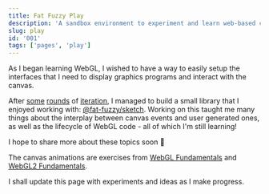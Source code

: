 ```yaml
---
title: Fat Fuzzy Play
description: 'A sandbox environment to experiment and learn web-based computer graphics.'
slug: play
id: '001'
tags: ['pages', 'play']
---
```


As I began learning WebGL, I wished to have a way to easily setup the interfaces that I need to display graphics programs and interact with the canvas.

After [some](https://github.com/patiboh/fuzzy-playground) [rounds](https://github.com/fat-fuzzy/playground) of [iteration](https://github.com/fat-fuzzy/rocks/tree/bd3b697dd999432835dde06e25d4813a1ebc3dfe/packages/ui-s4/src/lib/components/graphics), I managed to build a small library that I enjoyed working with: [@fat-fuzzy/sketch](https://github.com/fat-fuzzy/rocks/tree/main/packages/sketch). Working on this taught me many things about the interplay between canvas events and user generated ones, as well as the lifecycle of WebGL code - all of which I'm still learning!

I hope to share more about these topics soon 🐰

The canvas animations are exercises from [WebGL Fundamentals](https://webglfundamentals.org) and [WebGL2 Fundamentals](https://webgl2fundamentals.org).

I shall update this page with experiments and ideas as I make progress.
